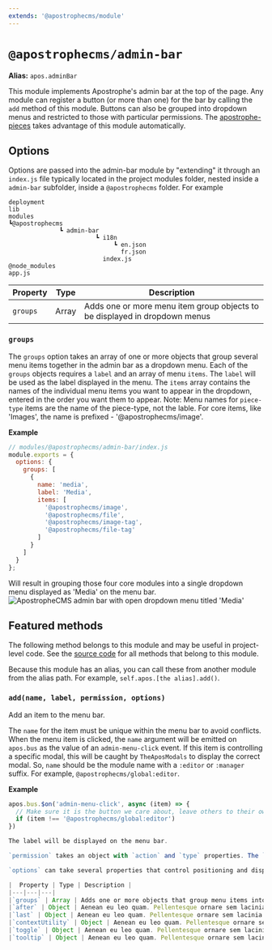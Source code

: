 ```yaml
---
extends: '@apostrophecms/module'
---
```


# `@apostrophecms/admin-bar`

**Alias:** `apos.adminBar`

<AposRefExtends :module="$frontmatter.extends" />

This module implements Apostrophe's admin bar at the top of the page. Any module can register a button (or more than one) for the bar by calling the `add` method of this module. Buttons can also be grouped into dropdown menus and restricted to those with particular permissions. The [apostrophe-pieces](/reference/modules/piece-type.md) takes advantage of this module automatically.

## Options

Options are passed into the admin-bar module by "extending" it through an `index.js` file typically located in the project modules folder, nested inside a `admin-bar` subfolder, inside a `@apostrophecms` folder.
For example
```
deployment
lib
modules
┗@apostrophecms
              ┗ admin-bar
                        ┗ i18n
                             ┗ en.json
                               fr.json
                          index.js
@node_modules
app.js
```

|  Property | Type | Description |
|---|---|---|
|`groups` | Array | Adds one or more menu item group objects to be displayed in dropdown menus |

### `groups`

The `groups` option takes an array of one or more objects that group several menu items together in the admin bar as a dropdown menu. Each of the `groups` objects requires a `label` and an array of menu `items`. The `label` will be used as the label displayed in the menu. The `items` array contains the names of the individual menu items you want to appear in the dropdown, entered in the order you want them to appear. Note: Menu names for `piece-type` items are the name of the piece-type, not the lable. For core items, like 'Images', the name is prefixed - '@apostrophecms/image'.

**Example**
```javascript
// modules/@apostrophecms/admin-bar/index.js
module.exports = {
  options: {
    groups: [
      {
        name: 'media',
        label: 'Media',
        items: [
          '@apostrophecms/image',
          '@apostrophecms/file',
          '@apostrophecms/image-tag',
          '@apostrophecms/file-tag'
        ]
      }
    ]
  }
};
```
Will result in grouping those four core modules into a single dropdown menu displayed as 'Media' on the menu bar.
![ApostropheCMS admin bar with open dropdown menu titled 'Media'](/images/group-menu.png)

## Featured methods

The following method belongs to this module and may be useful in project-level code. See the [source code](https://github.com/apostrophecms/apostrophe/blob/main/modules/%40apostrophecms/admin-bar/index.js) for all methods that belong to this module.
<!-- Some are used within the module and would just create noise here. -->

Because this module has an alias, you can call these from another module from the alias path. For example, `self.apos.[the alias].add()`.

### `add(name, label, permission, options)`

Add an item to the menu bar.

The `name` for the item must be unique within the menu bar to avoid conflicts. When the menu item is clicked, the `name` argument will be emitted on `apos.bus` as the value of an `admin-menu-click` event. If this item is controlling a specific modal, this will be caught by `TheAposModals` to display the correct modal. So, `name` should be the module name with a `:editor` or `:manager` suffix. For example, `@apostrophecms/global:editor`.

**Example**
```javascript
apos.bus.$on('admin-menu-click', async (item) => {
  // Make sure it is the button we care about, leave others to their own handlers
  if (item !== '@apostrophecms/global:editor')
})

The label will be displayed on the menu bar.

`permission` takes an object with `action` and `type` properties. The `action` property dictates what type of action the button will perform, for The `type` property should be a permission name such as `admin` or `edit`

`options` can take several properties that control positioning and display of the new menu item.

|  Property | Type | Description |
|---|---|---|
|`groups` | Array | Adds one or more objects that group menu items into dropdown menus |
|`after` | Object | Aenean eu leo quam. Pellentesque ornare sem lacinia quam venenatis vestibulum. |
|`last` | Object | Aenean eu leo quam. Pellentesque ornare sem lacinia quam venenatis vestibulum. |
|`contextUtility` | Object | Aenean eu leo quam. Pellentesque ornare sem lacinia quam venenatis vestibulum. |
|`toggle` | Object | Aenean eu leo quam. Pellentesque ornare sem lacinia quam venenatis vestibulum. |
|`tooltip` | Object | Aenean eu leo quam. Pellentesque ornare sem lacinia quam venenatis vestibulum. |
